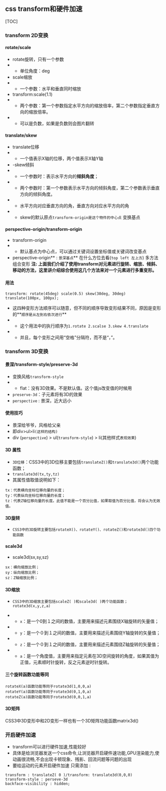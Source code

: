 ## css transform和硬件加速
[TOC]
### transform 2D变换
#### rotate/scale
- rotate旋转，只有一个参数
- - 单位角度：deg
- scale缩放
- - 一个参数：水平和垂直同时缩放 
- transform:scale(1.1)
- - 两个参数：第一个参数指定水平方向的缩放倍率，第二个参数指定垂直方向的缩放倍率。 
- - 可以是负数，如果是负数则会图片翻转
#### translate/skew
- translate位移
- - 一个值表示X轴的位移，两个值表示X轴Y轴
- -skew倾斜
- - 一个参数时：表示水平方向的**倾斜角度**；
- - 两个参数时：第一个参数表示水平方向的倾斜角度，第二个参数表示垂直方向的倾斜角度。 
- - 水平方向对应垂直方向的角，垂直方向对应水平方向的角 
- - skew的默认原点`transform-origin是这个物件的中心点`
变换基点
#### perspective-origin/transform-origin
- transform-origin
- - 默认基点为中心点，可以通过关键词设置坐标值或关键词改变基点
- perspective-origin** : `景深基点`** 在什么方位去看(`top left 左上方`)
多方法组合变形
**注:  上面我们介绍了使用transform对元素进行旋转、缩放、倾斜、移动的方法，这里讲介绍综合使用这几个方法来对一个元素进行多重变形。**
#### 用法

```
transform: rotate(45deg) scale(0.5) skew(30deg, 30deg) translate(100px, 100px);
```

- 这四种变形方法顺序可以随意，但不同的顺序导致变形结果不同，原因是变形的**`顺序是从左到右依次进行`**
- - 这个用法中的执行顺序为`1.rotate 2.scalse 3.skew 4.translate `
- - 并且，每个变形之间用“空格”分隔符，而不是“，”。

### transform 3D变换
#### 景深/transform-style/preserve-3d
- 变换风格`transform-style`
- - flat：没有3D效果。不是默认值。这个值js改变值的时候用
- `preserve-3d`：子元素将有3D的效果
- `perspective` : 景深，近大远小
#### 使用技巧
- 景深给爷爷，风格给父亲
- 即div>ul>li`(这样的结构)`
- div (`perspective`) > ul(`transform-style`) > li(其他样式`表现效果`)

#### 3D 属性
- `3D位移`：CSS3中的3D位移主要包括`translateZ()`和`translate3d()`两个功能函数；
- `translate3d(tx,ty,tz)`
- 其属性值取值说明如下：
```
tx：代表横向坐标位移向量的长度； 
ty：代表纵向坐标位移向量的长度； 
tz：代表Z轴位移向量的长度。此值不能是一个百分比值，如果取值为百分比值，将会认为无效值。
```
#### 3D旋转
- `CSS3中的3D旋转主要包括rotateX()、rotateY()、rotateZ()和rotate3d()四个功能函数`
#### scale3d
- scale3d(sx,sy,sz)

```
sx：横向缩放比例； 
sy：纵向缩放比例； 
sz：Z轴缩放比例；
```

#### 3D缩放
- `CSS3中的3D缩放主要包括scaleZ( )和scale3d( )两个功能函数；
rotate3d(x,y,z,a)`

- - `x`：是一个0到１之间的数值，主要用来描述元素围绕X轴旋转的矢量值； 
- - `y`：是一个０到１之间的数值，主要用来描述元素围绕Y轴旋转的矢量值； 
- - `z`：是一个０到１之间的数值，主要用来描述元素围绕Z轴旋转的矢量值； 
- - `a`：是一个角度值，主要用来指定元素在3D空间旋转的角度，如果其值为正值，元素顺时针旋转，反之元素逆时针旋转。

#### 三个旋转函数功能等同

```
rotateX(a)函数功能等同于rotate3d(1,0,0,a) 
rotateY(a)函数功能等同于rotate3d(0,1,0,a) 
rotateZ(a)函数功能等同于rotate3d(0,0,1,a)
```

#### 3D矩阵
CSS3中3D变形中和2D变形一样也有一个3D矩阵功能函数matrix3d()
### 开启硬件加速
- transform可以进行硬件加速,性能较好
- 具体是给浏览器发送一个css命令,让浏览器开启硬件速功能,GPU渲染能力,使动画很流畅,不会出现卡顿现象、残影、回流问题等问题的出现
- 要给运动的元素开启硬件加速    只需添加 : 

```
transform : translateZ( 0 )/transform: translate3d(0,0,0)
transform-style : perseve-3d
backface-visibility : hidden;
```